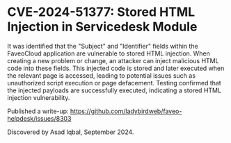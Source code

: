 # **CVE-2024-51377: Stored HTML Injection in Servicedesk Module**

It was identified that the "Subject" and "Identifier" fields within the FaveoCloud application are vulnerable to stored HTML injection. When creating a new problem or change, an attacker can inject malicious HTML code into these fields. This injected code is stored and later executed when the relevant page is accessed, leading to potential issues such as unauthorized script execution or page defacement. Testing confirmed that the injected payloads are successfully executed, indicating a stored HTML injection vulnerability.

Published a write-up: https://github.com/ladybirdweb/faveo-helpdesk/issues/8303

Discovered by Asad Iqbal, September 2024.
